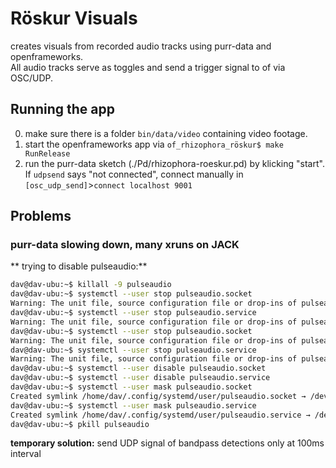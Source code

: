 # Röskur Visuals

creates visuals from recorded audio tracks using purr-data and openframeworks.  
All audio tracks serve as toggles and send a trigger signal to of via OSC/UDP.

## Running the app

0. make sure there is a folder `bin/data/video` containing video footage.
1. start the openframeworks app via `of_rhizophora_röskur$ make RunRelease`
2. run the purr-data sketch (./Pd/rhizophora-roeskur.pd) by klicking "start". If `udpsend` says "not connected", connect manually in `[osc_udp_send]`>`connect localhost 9001`


## Problems

### purr-data slowing down, many xruns on JACK

** trying to disable pulseaudio:**

``` bash
dav@dav-ubu:~$ killall -9 pulseaudio
dav@dav-ubu:~$ systemctl --user stop pulseaudio.socket
Warning: The unit file, source configuration file or drop-ins of pulseaudio.socket changed on disk. Run 'systemctl --user daemon-reload' to reload units.
dav@dav-ubu:~$ systemctl --user stop pulseaudio.service
Warning: The unit file, source configuration file or drop-ins of pulseaudio.service changed on disk. Run 'systemctl --user daemon-reload' to reload units.
dav@dav-ubu:~$ systemctl --user stop pulseaudio.socket
Warning: The unit file, source configuration file or drop-ins of pulseaudio.socket changed on disk. Run 'systemctl --user daemon-reload' to reload units.
dav@dav-ubu:~$ systemctl --user stop pulseaudio.service
Warning: The unit file, source configuration file or drop-ins of pulseaudio.service changed on disk. Run 'systemctl --user daemon-reload' to reload units.
dav@dav-ubu:~$ systemctl --user disable pulseaudio.socket
dav@dav-ubu:~$ systemctl --user disable pulseaudio.service
dav@dav-ubu:~$ systemctl --user mask pulseaudio.socket
Created symlink /home/dav/.config/systemd/user/pulseaudio.socket → /dev/null.
dav@dav-ubu:~$ systemctl --user mask pulseaudio.service
Created symlink /home/dav/.config/systemd/user/pulseaudio.service → /dev/null.
dav@dav-ubu:~$ pkill pulseaudio 
```

**temporary solution:** send UDP signal of bandpass detections only at 100ms interval
